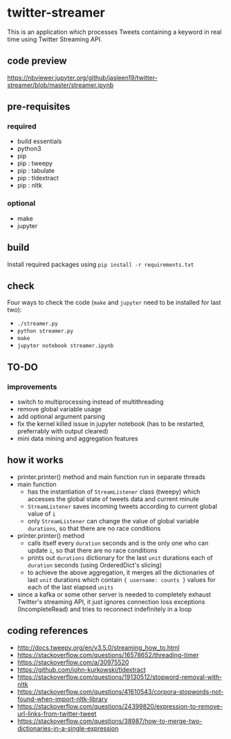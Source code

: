# twitter-streamer
This is an application which processes Tweets containing a keyword in real time using Twitter Streaming API.

## code preview
https://nbviewer.jupyter.org/github/jasleen19/twitter-streamer/blob/master/streamer.ipynb

## pre-requisites
### required
- build essentials
- python3
- pip
- pip : tweepy
- pip : tabulate
- pip : tldextract
- pip : nltk
### optional
- make
- jupyter

## build
Install required packages using `pip install -r requirements.txt`

## check
Four ways to check the code (`make` and `jupyter` need to be installed for last two):
- `./streamer.py`
- `python streamer.py`
- `make`
- `jupyter notebook streamer.ipynb`

## TO-DO


### improvements
- switch to multiprocessing instead of multithreading
- remove global variable usage
- add optional argument parsing
- fix the kernel killed issue in jupyter notebook (has to be restarted, preferrably with output cleared)
- mini data mining and aggregation features

## how it works
- printer.printer() method and main function run in separate threads
- main function
  - has the instantiation of `StreamListener` class (tweepy) which accesses the global state of tweets data and current minute
  - `StreamListener` saves incoming tweets according to current global value of `i`
  - only `StreamListener` can change the value of global variable `durations`, so that there are no race conditions
- printer.printer() method
  - calls itself every `duration` seconds and is the only one who can update `i`, so that there are no race conditions
  - prints out `durations` dictionary for the last `unit` durations each of `duration` seconds (using OrderedDict's slicing)
  - to achieve the above aggregation, it merges all the dictionaries of last `unit` durations which contain `{ username: counts }` values for each of the last elapsed `units`
- since a kafka or some other server is needed to completely exhaust Twitter's streaming API, it just ignores connection loss exceptions (IncompleteRead) and tries to reconnect indefinitely in a loop

## coding references
- http://docs.tweepy.org/en/v3.5.0/streaming_how_to.html
- https://stackoverflow.com/questions/16578652/threading-timer
- https://stackoverflow.com/a/30975520
- https://github.com/john-kurkowski/tldextract
- https://stackoverflow.com/questions/19130512/stopword-removal-with-nltk
- https://stackoverflow.com/questions/41610543/corpora-stopwords-not-found-when-import-nltk-library
- https://stackoverflow.com/questions/24399820/expression-to-remove-url-links-from-twitter-tweet
- https://stackoverflow.com/questions/38987/how-to-merge-two-dictionaries-in-a-single-expression

